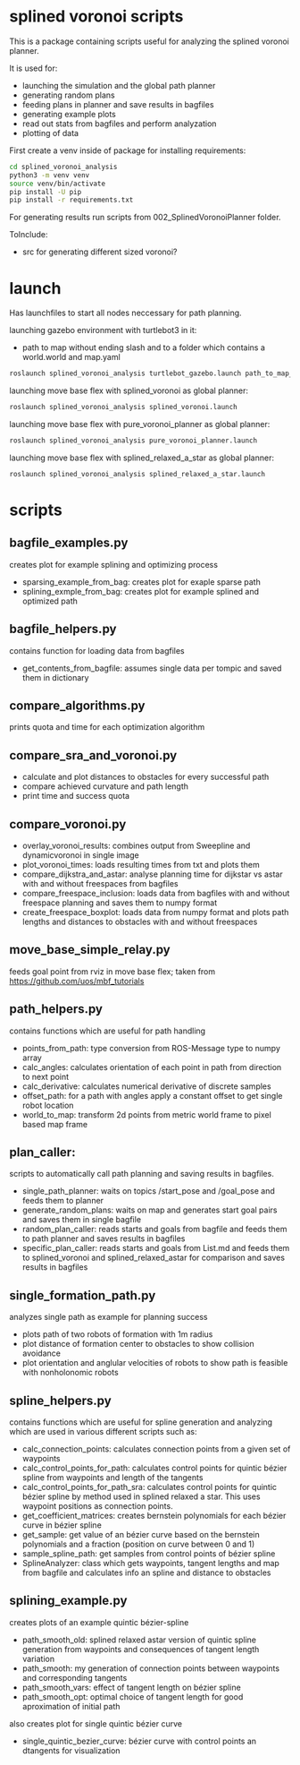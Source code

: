 # splined voronoi scripts

This is a package containing scripts useful for analyzing the splined voronoi planner.

It is used for:
- launching the simulation and the global path planner
- generating random plans
- feeding plans in planner and save results in bagfiles
- generating example plots
- read out stats from bagfiles and perform analyzation
- plotting of data

First create a venv inside of package for installing requirements:
```bash
cd splined_voronoi_analysis
python3 -m venv venv
source venv/bin/activate
pip install -U pip
pip install -r requirements.txt
```

For generating results run scripts from 002_SplinedVoronoiPlanner folder.

ToInclude:
- src for generating different sized voronoi?

# launch
Has launchfiles to start all nodes neccessary for path planning.

launching gazebo environment with turtlebot3 in it:
- path to map without ending slash and to a folder which contains a world.world and map.yaml
```bash
roslaunch splined_voronoi_analysis turtlebot_gazebo.launch path_to_map_folder:=/path/to/maps/folder
```

launching move base flex with splined_voronoi as global planner:
```bash
roslaunch splined_voronoi_analysis splined_voronoi.launch
```

launching move base flex with pure_voronoi_planner as global planner:
```bash
roslaunch splined_voronoi_analysis pure_voronoi_planner.launch
```

launching move base flex with splined_relaxed_a_star as global planner:
```bash
roslaunch splined_voronoi_analysis splined_relaxed_a_star.launch
```

# scripts

## bagfile_examples.py
creates plot for example splining and optimizing process
- sparsing_example_from_bag: creates plot for exaple sparse path
- splining_exmple_from_bag: creates plot for example splined and optimized path

## bagfile_helpers.py
contains function for loading data from bagfiles
- get_contents_from_bagfile: assumes single data per tompic and saved them in dictionary

## compare_algorithms.py
prints quota and time for each optimization algorithm

## compare_sra_and_voronoi.py

- calculate and plot distances to obstacles for every successful path
- compare achieved curvature and path length
- print time and success quota

## compare_voronoi.py

- overlay_voronoi_results: combines output from Sweepline and dynamicvoronoi in single image
- plot_voronoi_times: loads resulting times from txt and plots them
- compare_dijkstra_and_astar: analyse planning time for dijkstar vs astar with and without freespaces from bagfiles
- compare_freespace_inclusion: loads data from bagfiles with and without freespace planning and saves them to numpy format
- create_freespace_boxplot: loads data from numpy format and plots path lengths and distances to obstacles with and without freespaces

## move_base_simple_relay.py
feeds goal point from rviz in move base flex; taken from https://github.com/uos/mbf_tutorials

## path_helpers.py
contains functions which are useful for path handling
- points_from_path: type conversion from ROS-Message type to numpy array
- calc_angles: calculates orientation of each point in path from direction to next point
- calc_derivative: calculates numerical derivative of discrete samples
- offset_path: for a path with angles apply a constant offset to get single robot location
- world_to_map: transform 2d points from metric world frame to pixel based map frame

## plan_caller:
scripts to automatically call path planning and saving results in bagfiles.
- single_path_planner: waits on topics /start_pose and /goal_pose and feeds them to planner
- generate_random_plans: waits on map and generates start goal pairs and saves them in single bagfile
- random_plan_caller: reads starts and goals from bagfile and feeds them to path planner and saves results in bagfiles
- specific_plan_caller: reads starts and goals from List.md and feeds them to splined_voronoi and splined_relaxed_astar for comparison and saves results in bagfiles

## single_formation_path.py
analyzes single path as example for planning success
- plots path of two robots of formation with 1m radius
- plot distance of formation center to obstacles to show collision avoidance
- plot orientation and anglular velocities of robots to show path is feasible with nonholonomic robots

## spline_helpers.py
contains functions which are useful for spline generation and analyzing which are used in various different scripts such as:
- calc_connection_points: calculates connection points from a given set of waypoints
- calc_control_points_for_path: calculates control points for quintic bézier spline from waypoints and length of the tangents
- calc_control_points_for_path_sra: calculates control points for quintic bézier spline by method used in splined relaxed a star. This uses waypoint positions as connection points.
- get_coefficient_matrices: creates bernstein polynomials for each bézier curve in bézier spline
- get_sample: get value of an bézier curve based on the bernstein polynomials and a fraction (position on curve between 0 and 1)
- sample_spline_path: get samples from control points of bézier spline
- SplineAnalyzer: class which gets waypoints, tangent lengths and map from bagfile and calculates info an spline and distance to obstacles 

## splining_example.py
creates plots of an example quintic bézier-spline
- path_smooth_old: splined relaxed astar version of quintic spline generation from waypoints and consequences of tangent length variation
- path_smooth: my generation of connection points between waypoints and corresponding tangents
- path_smooth_vars: effect of tangent length on bézier spline
- path_smooth_opt: optimal choice of tangent length for good aproximation of initial path

also creates plot for single quintic bézier curve
- single_quintic_bezier_curve: bézier curve with control points an dtangents for visualization
